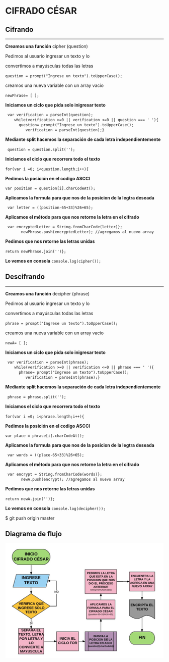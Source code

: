CIFRADO CÉSAR
=============

Cifrando
--------
___________________________________________________________________________________________________________________________________________
**Creamos una función** cipher (question)

Pedimos al usuario ingresar un texto y lo

convertimos a mayúsculas todas las  letras

``question = prompt("Ingrese un texto").toUpperCase();  ``



 creamos una nueva variable con un array vacio

 ``newPhrase= [ ]; ``

**Iniciamos un ciclo que pida solo inigresar texto**

     var verification = parseInt(question);
        while(verification >=0 || verification <=0 || question === ' '){
          question= prompt("Ingrese un texto").toUpperCase();
             verification = parseInt(question);}


  **Mediante split hacemos la separación de cada letra independientemente**

 `` question = question.split('');``

  **Iniciamos el ciclo que recorrera todo el texto**

  ``for(var i =0; i<question.length;i++){ ``

  **Pedimos la posición en el codigo ASCCI**

    var position = question[i].charCodeAt();

   **Aplicamos la formula para que nos de la posicion de la legtra deseada**


     var letter = ((position-65+33)%26+65);

   **Aplicamos el método para que nos retorne la letra en el cifrado**


     var encryptedLetter = String.fromCharCode(letter)};
           newPhrase.push(encryptedLetter); //agregamos al nuevo array


**Pedimos que nos retorne las letras unidas**

  ``return newPhrase.join('')};``

**Lo vemos en consola**
 `` console.log(cipher()); ``




 Descifrando
-------------
________________________________________________________________________________________________________________


 **Creamos una función** decipher (phrase)

Pedimos al usuario ingresar un texto y lo

convertimos a mayúsculas todas las  letras

``phrase = prompt("Ingrese un texto").toUpperCase();  ``



 creamos una nueva variable con un array vacio

 ``newA= [ ]; ``

**Iniciamos un ciclo que pida solo inigresar texto**

     var verification = parseInt(phrase);
        while(verification >=0 || verification <=0 || phrase === ' '){
          phrase= prompt("Ingrese un texto").toUpperCase();
             verification = parseInt(phrase);}


  **Mediante split hacemos la separación de cada letra independientemente**

 `` phrase = phrase.split('');``

  **Iniciamos el ciclo que recorrera todo el texto**

  ``for(var i =0; i<phrase.length;i++){ ``

  **Pedimos la posición en el codigo ASCCI**

    var place = phrase[i].charCodeAt();

   **Aplicamos la formula para que nos de la posicion de la legtra deseada**


     var words = ((place-65+33)%26+65);

   **Aplicamos el método para que nos retorne la letra en el cifrado**


     var encrypt = String.fromCharCode(words)};
           newA.push(encrypt); //agregamos al nuevo array


**Pedimos que nos retorne las letras unidas**

  ``return newA.join('')};``

**Lo vemos en consola**
 `` console.log(decipher()); ``

 $ git push origin master



Diagrama de flujo
-----------------

![Sin titulo](assets/docs/dia.png)
